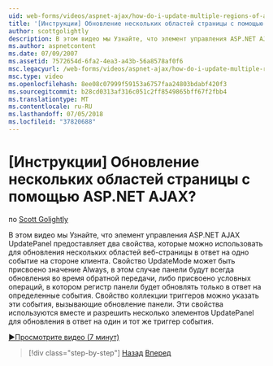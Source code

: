 ```yaml
---
uid: web-forms/videos/aspnet-ajax/how-do-i-update-multiple-regions-of-a-page-with-aspnet-ajax
title: '[Инструкции] Обновление нескольких областей страницы с помощью ASP.NET AJAX? | Документы Майкрософт'
author: scottgolightly
description: В этом видео мы Узнайте, что элемент управления ASP.NET AJAX UpdatePanel предоставляет два свойства, которые можно использовать для обновления нескольких областей веб-страницы в ответ...
ms.author: aspnetcontent
ms.date: 07/09/2007
ms.assetid: 7572654d-6fa2-4ea3-a43b-56a8578af0f6
msc.legacyurl: /web-forms/videos/aspnet-ajax/how-do-i-update-multiple-regions-of-a-page-with-aspnet-ajax
msc.type: video
ms.openlocfilehash: 8ee08c07999f59153a6757faa24803bdabf420f3
ms.sourcegitcommit: b28cd0313af316c051c2ff8549865bff67f2fbb4
ms.translationtype: MT
ms.contentlocale: ru-RU
ms.lasthandoff: 07/05/2018
ms.locfileid: "37820688"
---
```

<a name="how-do-i-update-multiple-regions-of-a-page-with-aspnet-ajax"></a>[Инструкции] Обновление нескольких областей страницы с помощью ASP.NET AJAX?
====================
по [Scott Golightly](https://github.com/scottgolightly)

В этом видео мы Узнайте, что элемент управления ASP.NET AJAX UpdatePanel предоставляет два свойства, которые можно использовать для обновления нескольких областей веб-страницы в ответ на одно событие на стороне клиента. Свойство UpdateMode может быть присвоено значение Always, в этом случае панели будут всегда обновления во время обратной передачи, либо присвоено условных операций, в котором регистр панели будет обновлять только в ответ на определенные события. Свойство коллекции триггеров можно указать эти события, вызывающие обновление панели. Эти свойства используются вместе и разрешить несколько элементов UpdatePanel для обновления в ответ на один и тот же триггер события.

[&#9654;Просмотрите видео (7 минут)](https://channel9.msdn.com/Blogs/ASP-NET-Site-Videos/how-do-i-update-multiple-regions-of-a-page-with-aspnet-ajax)

> [!div class="step-by-step"]
> [Назад](how-do-i-implement-the-ajax-after-processing-pattern.md)
> [Вперед](how-do-i-choose-between-methods-of-ajax-page-updates.md)
